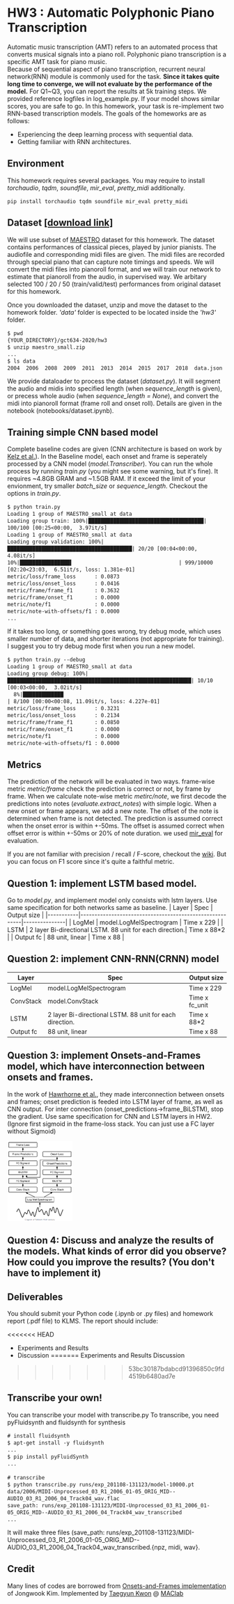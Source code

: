 # HW3 : Automatic Polyphonic Piano Transcription

Automatic music transcription (AMT) refers to an automated process that converts musical signals into a piano roll. Polyphonic piano transcription is a specific AMT task for piano music.  
Because of sequential aspect of piano transcription, recurrent neural network(RNN) module is commonly used for the task.
**Since it takes quite long time to converge, we will not evaluate by the performance of the model.**
For Q1~Q3, you can report the results at 5k training steps. We provided reference logfiles in log_example.py. If your model shows similar scores, you are safe to go.
In this homework, your task is re-implement two RNN-based transcription models. The goals of the homeworks are as follows:

* Experiencing the deep learning process with sequential data.
* Getting familiar with RNN architectures.

## Environment
This homework requires several packages.
You may require to install *torchaudio*, *tqdm*, *soundfile*, *mir_eval*, *pretty_midi* additionally.

```
pip install torchaudio tqdm soundfile mir_eval pretty_midi
```

## Dataset [[download link]](https://drive.google.com/file/d/185czlGZGXdDu8lFCnpe5nLpyZtKuao_p/view?usp=sharing)
We will use subset of [MAESTRO](https://magenta.tensorflow.org/datasets/maestro) dataset for this homework. The dataset contains performances of classical pieces, played by junior pianists. The audiofile and corresponding midi files are given. The midi files are recorded through special piano that can capture note timings and speeds.
We will convert the midi files into pianoroll format, and we will train our network to estimate that pianoroll from the audio, in supervised way.
We arbitary selected 100 / 20 / 50 (train/valid/test) performances from original dataset for this homework.

Once you downloaded the dataset, unzip and move the dataset to the homework folder. *'data'* folder is expected to be located inside the *'hw3'* folder.

```
$ pwd
{YOUR_DIRECTORY}/gct634-2020/hw3
$ unzip maestro_small.zip
...
$ ls data
2004  2006  2008  2009  2011  2013  2014  2015  2017  2018  data.json
```

We provide dataloader to process the dataset (*dataset.py*). It will segment the audio and midis into specified length (when *sequence_length* is given), or precess whole audio (when *sequence_length = None*), and convert the midi into pianoroll format (frame roll and onset roll). Details are given in the notebook (notebooks/dataset.ipynb).

## Training simple CNN based model
Complete baseline codes are given (CNN architecture is based on work by [Kelz et al.](https://arxiv.org/pdf/1612.05153.pdf)). In the Baseline model, each onset and frame is seperately processed by a CNN model (*model.Transcriber*). You can run the whole process by running *train.py* (you might see some warning, but it's fine). It requires ~4.8GB GRAM and ~1.5GB RAM. If it exceed the limit of your envionment, try smaller *batch_size* or *sequence_length*. Checkout the options in *train.py*.
```
$ python train.py
Loading 1 group of MAESTRO_small at data
Loading group train: 100%|█████████████████████████████████████| 100/100 [00:25<00:00,  3.97it/s]
Loading 1 group of MAESTRO_small at data
Loading group validation: 100%|████████████████████████████████████████| 20/20 [00:04<00:00,  4.08it/s]
10%|████████████████▌                                  | 999/10000 [02:20<23:03,  6.51it/s, loss: 1.381e-01]
metric/loss/frame_loss      : 0.0873
metric/loss/onset_loss      : 0.0416
metric/frame/frame_f1       : 0.3632
metric/frame/onset_f1       : 0.0000
metric/note/f1              : 0.0000
metric/note-with-offsets/f1 : 0.0000
...
```

If it takes too long, or something goes wrong, try debug mode, which uses smaller number of data, and shorter iterations (not appropriate for training). I suggest you to try debug mode first when you run a new model.
```
$ python train.py --debug
Loading 1 group of MAESTRO_small at data
Loading group debug: 100%|███████████████████████████████████████████████████████████| 10/10 [00:03<00:00,  3.02it/s]
  8%|█████████████                                                                 | 8/100 [00:00<00:08, 11.09it/s, loss: 4.227e-01]
metric/loss/frame_loss      : 0.3231
metric/loss/onset_loss      : 0.2134
metric/frame/frame_f1       : 0.0850
metric/frame/onset_f1       : 0.0000
metric/note/f1              : 0.0000
metric/note-with-offsets/f1 : 0.0000
```

## Metrics
The prediction of the network will be evaluated in two ways.
frame-wise metric *metric/frame* check the prediction is correct or not, by frame by frame.
When we calculate note-wise metric *metirc/note*, we first decode the predictions into notes (*evaluate.extract_notes*) with simple logic. When a new onset or frame appears, we add a new note. The offset of the note is determined when frame is not detected. The prediction is assumed correct when the onset error is within +-50ms. The offset is assumed correct when offset error is within +-50ms or 20% of note duration. we used [mir_eval](https://craffel.github.io/mir_eval/) for evaluation.

If you are not familiar with precision / recall / F-score, checkout the [wiki](https://en.wikipedia.org/wiki/F-score). But you can focus on F1 score since it's quite a faithful metric.

## Question 1: implement LSTM based model.
Go to *model.py*, and implement model only consists with lstm layers. Use same specification for  both networks same as baseline. 
| Layer     | Spec                                                    | Output size   |
|-----------|---------------------------------------------------------|---------------|
| LogMel    | model.LogMelSpectrogram                                 | Time x 229    |
| LSTM      | 2 layer Bi-directional LSTM. 88 unit for each direction.| Time x 88\*2   |
| Output fc | 88 unit, linear                                         | Time x 88     |


## Question 2: implement CNN-RNN(CRNN) model
| Layer     | Spec                                                    | Output size   |
|-----------|---------------------------------------------------------|---------------|
| LogMel    | model.LogMelSpectrogram                                 | Time x 229    |
| ConvStack | model.ConvStack                                         | Time x fc_unit|
| LSTM      | 2 layer Bi-directional LSTM. 88 unit for each direction.| Time x 88\*2   |
| Output fc | 88 unit, linear                                         | Time x 88     |

## Question 3: implement Onsets-and-Frames model, which have interconnection between onsets and frames.
In the work of [Hawrhorne et al.](https://arxiv.org/abs/1710.11153), they made interconnection between onsets and frames; onset prediction is feeded into LSTM layer of frame, as well as CNN output. For inter connection (onset_predictions->frame_BiLSTM), stop the gradient. Use same specification for CNN and LSTM layers in HW2. (Ignore first sigmoid in the frame-loss stack. You can just use a FC layer without Sigmoid)

<img src="onf.PNG" width="150">

## Question 4: Discuss and analyze the results of the models. What kinds of error did you observe? How could you improve the results? (You don't have to implement it) 

## Deliverables
You should submit your Python code (.ipynb or .py files) and homework report (.pdf file) to KLMS. The report should include:

<<<<<<< HEAD
* Experiments and Results
* Discussion
=======
Experiments and Results
Discussion
>>>>>>> 53bc30187bdabcd91396850c9fd4519b6480ad7e

## Transcribe your own!
You can transcribe your model with transcribe.py
To transcribe, you need pyFluidsynth and fluidsynth for synthesis

```
# install fluidsynth
$ apt-get install -y fluidsynth
...
$ pip install pyFluidSynth
...

# transcribe
$ python transcribe.py runs/exp_201108-131123/model-10000.pt data/2006/MIDI-Unprocessed_03_R1_2006_01-05_ORIG_MID--AUDIO_03_R1_2006_04_Track04_wav.flac
save_path: runs/exp_201108-131123/MIDI-Unprocessed_03_R1_2006_01-05_ORIG_MID--AUDIO_03_R1_2006_04_Track04_wav_transcribed
...
```
It will make three files (save_path: runs/exp_201108-131123/MIDI-Unprocessed_03_R1_2006_01-05_ORIG_MID--AUDIO_03_R1_2006_04_Track04_wav_transcribed.{npz, midi, wav}.

## Credit
Many lines of codes are borrowed from [Onsets-and-Frames implementation](https://github.com/jongwook/onsets-and-frames) of Jongwook Kim. Implemented by [Taegyun Kwon](https://taegyunkwon.github.io/) @ [MAClab](https://mac.kaist.ac.kr/)
